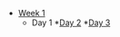 * [Week 1](https://github.com/greenfox-academy/DeveloperADJ/tree/master/week-01)
   * Day 1
   *[Day 2](https://github.com/greenfox-academy/DeveloperADJ/tree/master/week-01/day-2/Website)
   *[Day 3](https://github.com/greenfox-academy/DeveloperADJ/tree/master/week-01/day-3)
